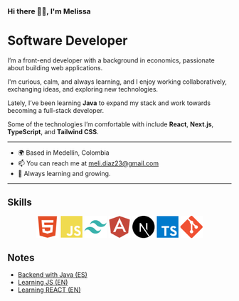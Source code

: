 ### Hi there 👋🏼, I'm Melissa

# Software Developer

I’m a front-end developer with a background in economics, passionate about building web applications.

I'm curious, calm, and always learning, and I enjoy working collaboratively, exchanging ideas, and exploring new technologies.

Lately, I’ve been learning **Java** to expand my stack and work towards becoming a full-stack developer.

Some of the technologies I’m comfortable with include **React**, **Next.js**, **TypeScript**, and **Tailwind CSS**.

***

- 🌍 Based in Medellín, Colombia
- 📫 You can reach me at meli.diaz23@gmail.com
- 🌱 Always learning and growing.

***

## Skills

<p align="center">
  <a href="https://www.w3.org/standards/webdesign/htmlcss"><img src="https://raw.githubusercontent.com/melodiaz23/melodiaz23/5e83d7eef15d517bcf46cebe2a6c8f3ed02a257d/icons/html5-colored.svg" alt="HTML" width="50" height="50"/></a>
  <a href="https://www.javascript.com/"><img src="https://raw.githubusercontent.com/melodiaz23/melodiaz23/5e83d7eef15d517bcf46cebe2a6c8f3ed02a257d/icons/javascript-colored.svg" alt="JavaScript" width="50" height="50"/></a>
  <a href="https://tailwindcss.com/"><img src="https://raw.githubusercontent.com/melodiaz23/melodiaz23/5e83d7eef15d517bcf46cebe2a6c8f3ed02a257d/icons/tailwindcss-colored.svg" alt="Tailwind CSS" width="50" height="50"/></a>
  <a href="https://angular.io/"><img src="https://raw.githubusercontent.com/melodiaz23/melodiaz23/5e83d7eef15d517bcf46cebe2a6c8f3ed02a257d/icons/angularjs-colored.svg" alt="Angular" width="50" height="50"/></a>
  <a href="https://nextjs.org/"><img src="https://raw.githubusercontent.com/melodiaz23/melodiaz23/5e83d7eef15d517bcf46cebe2a6c8f3ed02a257d/icons/nextjs-colored.svg" alt="Next.js" width="50" height="50"/></a>
  <a href="https://www.typescriptlang.org/"><img src="https://raw.githubusercontent.com/melodiaz23/melodiaz23/5e83d7eef15d517bcf46cebe2a6c8f3ed02a257d/icons/typescript-colored.svg" alt="TypeScript" width="50" height="50"/></a>
  <a href="https://git-scm.com/"><img src="https://raw.githubusercontent.com/melodiaz23/melodiaz23/5e83d7eef15d517bcf46cebe2a6c8f3ed02a257d/icons/git-colored.svg" alt="Git" width="50" height="50"/></a>
</p>

## Notes 

* [Backend with Java (ES)](https://github.com/melodiaz23/notas-backend-con-java)
* [Learning JS (EN)](https://github.com/melodiaz23/learning-js)
* [Learning REACT (EN)](https://github.com/melodiaz23/learning-react)
